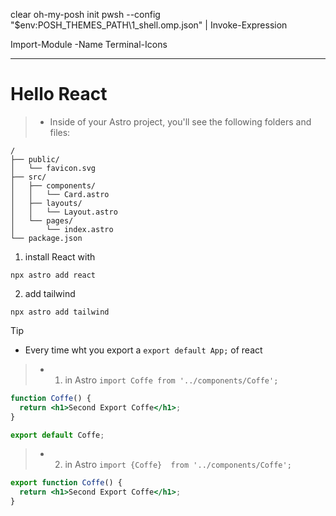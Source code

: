 clear
oh-my-posh init pwsh --config "$env:POSH_THEMES_PATH\1_shell.omp.json" | Invoke-Expression

Import-Module -Name Terminal-Icons


---------------
# Hello React

>- Inside of your Astro project, you'll see the following folders and files:

```text
/
├── public/
│   └── favicon.svg
├── src/
│   ├── components/
│   │   └── Card.astro
│   ├── layouts/
│   │   └── Layout.astro
│   └── pages/
│       └── index.astro
└── package.json
```
1. install React with
```
npx astro add react  
```

2. add tailwind
```
npx astro add tailwind
```

> [!TIP]
>- Every time wht you export a `export default App;` of react

>- 1. in Astro `import Coffe from '../components/Coffe';`
```jsx
function Coffe() {
  return <h1>Second Export Coffe</h1>;
}

export default Coffe;
```
>- 2. in Astro `import {Coffe}  from '../components/Coffe';`
```jsx
export function Coffe() {
  return <h1>Second Export Coffe</h1>;
}
```
